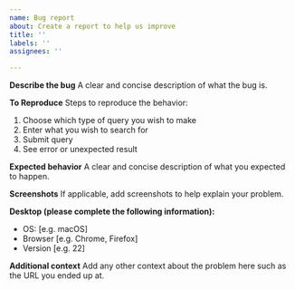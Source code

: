 ```yaml
---
name: Bug report
about: Create a report to help us improve
title: ''
labels: ''
assignees: ''

---
```


**Describe the bug**
A clear and concise description of what the bug is.

**To Reproduce**
Steps to reproduce the behavior:
1. Choose which type of query you wish to make
2. Enter what you wish to search for
3. Submit query
4. See error or unexpected result

**Expected behavior**
A clear and concise description of what you expected to happen.

**Screenshots**
If applicable, add screenshots to help explain your problem.

**Desktop (please complete the following information):**
 - OS: [e.g. macOS]
 - Browser [e.g. Chrome, Firefox]
 - Version [e.g. 22]

**Additional context**
Add any other context about the problem here such as the URL you ended up at.
